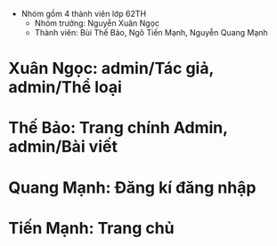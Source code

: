 - Nhóm gồm 4 thành viên lớp 62TH
  - Nhóm trưởng: Nguyễn Xuân Ngọc 
  - Thành viên: Bùi Thế Bảo, Ngô Tiến Mạnh, Nguyễn Quang Mạnh
# Xuân Ngọc: admin/Tác giả, admin/Thể loại
# Thế Bảo: Trang chính Admin, admin/Bài viết 
# Quang Mạnh: Đăng kí đăng nhập
# Tiến Mạnh: Trang chủ